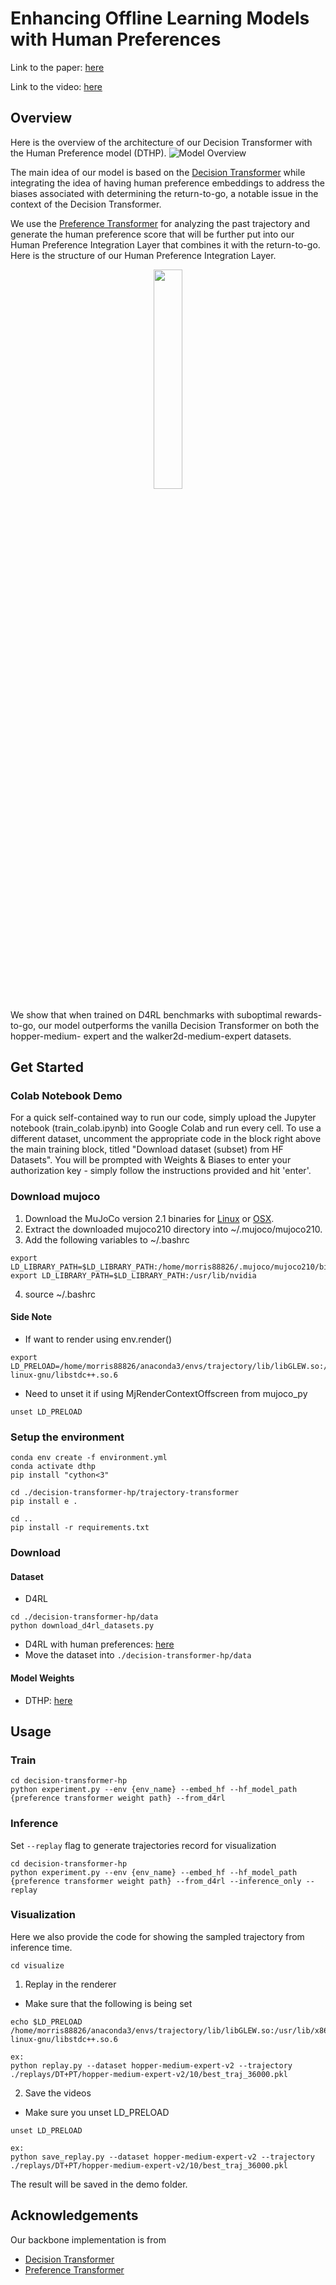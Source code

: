 # Enhancing Offline Learning Models with Human Preferences

Link to the paper: [here](https://drive.google.com/file/d/1Fh5PiMM6k-j4BWFHs4pFUrqltlDuW2Bb/view?usp=drive_link)

Link to the video: [here](https://www.youtube.com/watch?v=J95IBloy2l4&feature=youtu.be)

## Overview
Here is the overview of the architecture of our Decision Transformer with the Human Preference model (DTHP).
![Model Overview](https://github.com/Morris88826/DecisionTransformerHP/assets/32810188/4e92f7ff-8f52-41e6-82aa-4942cd21c4ef)

The main idea of our model is based on the [Decision Transformer](https://arxiv.org/pdf/2106.01345.pdf) while integrating the idea of having human preference embeddings to address the biases associated with determining the return-to-go, a notable issue in the context of the Decision Transformer. 

We use the [Preference Transformer](https://arxiv.org/pdf/2303.00957.pdf) for analyzing the past trajectory and generate the human preference score that will be further put into our Human Preference Integration Layer that combines it with the return-to-go. Here is the structure of our Human Preference Integration Layer.

<p align="center">
    <img src="https://github.com/Morris88826/DecisionTransformerHP/assets/32810188/bdeca022-968c-47ac-846b-f72f1bd6e159"  width="30%">
</p>

We show that when trained on D4RL benchmarks with suboptimal rewards-to-go, our
model outperforms the vanilla Decision Transformer on both the hopper-medium-
expert and the walker2d-medium-expert datasets.

## Get Started

### Colab Notebook Demo
For a quick self-contained way to run our code, simply upload the Jupyter notebook (train_colab.ipynb) into Google Colab and run every cell. To use a different dataset, uncomment the appropriate code in the block right above the main training block, titled "Download dataset (subset) from HF Datasets". You will be prompted with Weights & Biases to enter your authorization key - simply follow the instructions provided and hit 'enter'.

### Download mujoco
1. Download the MuJoCo version 2.1 binaries for [Linux](https://mujoco.org/download/mujoco210-linux-x86_64.tar.gz) or [OSX](https://mujoco.org/download/mujoco210-macos-x86_64.tar.gz).
2. Extract the downloaded mujoco210 directory into ~/.mujoco/mujoco210.
3. Add the following variables to ~/.bashrc
```
export LD_LIBRARY_PATH=$LD_LIBRARY_PATH:/home/morris88826/.mujoco/mujoco210/bin
export LD_LIBRARY_PATH=$LD_LIBRARY_PATH:/usr/lib/nvidia
```
4. source ~/.bashrc
#### Side Note
* If want to render using env.render()
```
export LD_PRELOAD=/home/morris88826/anaconda3/envs/trajectory/lib/libGLEW.so:/usr/lib/x86_64-linux-gnu/libstdc++.so.6
```
* Need to unset it if using MjRenderContextOffscreen from mujoco_py
```
unset LD_PRELOAD
```

### Setup the environment
```
conda env create -f environment.yml
conda activate dthp
pip install "cython<3"

cd ./decision-transformer-hp/trajectory-transformer
pip install e .

cd ..
pip install -r requirements.txt
```

### Download
#### Dataset
- D4RL
```
cd ./decision-transformer-hp/data
python download_d4rl_datasets.py
```
- D4RL with human preferences: [here](https://drive.google.com/drive/folders/1Ep1xnN_32VqEYym1LSkvUvausyCZSgKj?usp=drive_link)
- Move the dataset into  ``` ./decision-transformer-hp/data ```

#### Model Weights
- DTHP: [here](https://drive.google.com/drive/folders/1iAuLOMRdWH_HY4zDMqGDx_EC8mrRypAt?usp=drive_link)

## Usage

### Train
```
cd decision-transformer-hp
python experiment.py --env {env_name} --embed_hf --hf_model_path {preference transformer weight path} --from_d4rl
```

### Inference
Set ```--replay``` flag to generate trajectories record for visualization
```
cd decision-transformer-hp
python experiment.py --env {env_name} --embed_hf --hf_model_path {preference transformer weight path} --from_d4rl --inference_only --replay 
```

### Visualization
Here we also provide the code for showing the sampled trajectory from inference time.

```
cd visualize
```

1. Replay in the renderer
- Make sure that the following is being set
```
echo $LD_PRELOAD
/home/morris88826/anaconda3/envs/trajectory/lib/libGLEW.so:/usr/lib/x86_64-linux-gnu/libstdc++.so.6

ex:
python replay.py --dataset hopper-medium-expert-v2 --trajectory ./replays/DT+PT/hopper-medium-expert-v2/10/best_traj_36000.pkl
```

2. Save the videos
- Make sure you unset LD_PRELOAD
```
unset LD_PRELOAD

ex:
python save_replay.py --dataset hopper-medium-expert-v2 --trajectory ./replays/DT+PT/hopper-medium-expert-v2/10/best_traj_36000.pkl
```
The result will be saved in the demo folder.

## Acknowledgements
Our backbone implementation is from
- [Decision Transformer](https://github.com/kzl/decision-transformer)
- [Preference Transformer](https://github.com/csmile-1006/PreferenceTransformer)
